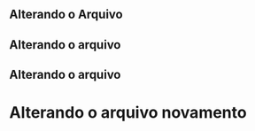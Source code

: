## Alterando o Arquivo
## Alterando o arquivo
## Alterando o arquivo 
<h1>Alterando o arquivo novamento</h1>

